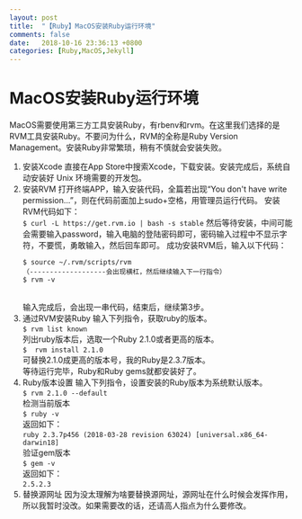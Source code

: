 ```yaml
---
layout: post
title:  "【Ruby】MacOS安装Ruby运行环境"
comments: false
date:   2018-10-16 23:36:13 +0800
categories: [Ruby,MacOS,Jekyll]
---
```

# MacOS安装Ruby运行环境

MacOS需要使用第三方工具安装Ruby，有rbenv和rvm。在这里我们选择的是RVM工具安装Ruby。不要问为什么，RVM的全称是Ruby Version Management。安装Ruby非常繁琐，稍有不慎就会安装失败。
1. 安装Xcode
    直接在App Store中搜索Xcode，下载安装。安装完成后，系统自动安装好 Unix 环境需要的开发包。
2. 安装RVM
    打开终端APP，输入安装代码，全篇若出现“You don't have write permission...”，则在代码前面加上sudo+空格，用管理员运行代码。
    安装RVM代码如下：<br>
    `$ curl -L https://get.rvm.io | bash -s stable`
    然后等待安装，中间可能会需要输入password，输入电脑的登陆密码即可，密码输入过程中不显示字符，不要慌，勇敢输入，然后回车即可。
    成功安装RVM后，输入以下代码：
    ```
    $ source ~/.rvm/scripts/rvm
    （-------------------会出现横杠，然后继续输入下一行指令）
    $ rvm -v
    ```
    <br>输入完成后，会出现一串代码，结束后，继续第3步。
3. 通过RVM安装Ruby
   输入下列指令，获取ruby的版本。<br>
   `$ rvm list known`
   <br>列出ruby版本后，选取一个Ruby 2.1.0或者更高的版本。<br>
   `$  rvm install 2.1.0`
   <br>可替换2.1.0成更高的版本号，我的Ruby是2.3.7版本。
   <br>等待运行完毕，Ruby和Ruby gems就都安装好了。
4. Ruby版本设置
    输入下列指令，设置安装的Ruby版本为系统默认版本。<br>
    `$ rvm 2.1.0 --default`
    <br>检测当前版本<br>
    `$ ruby -v`
    <br>返回如下：<br>
    `ruby 2.3.7p456 (2018-03-28 revision 63024) [universal.x86_64-darwin18]`
    <br>验证gem版本<br>
    `$ gem -v`
    <br>返回如下：<br>
    `2.5.2.3`
5. 替换源网址
    因为没太理解为啥要替换源网址，源网址在什么时候会发挥作用，所以我暂时没改。如果需要改的话，还请高人指点为什么要修改。
